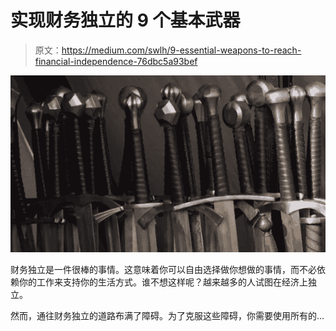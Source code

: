 # 实现财务独立的 9 个基本武器

> 原文：<https://medium.com/swlh/9-essential-weapons-to-reach-financial-independence-76dbc5a93bef>

![](img/2a2e8344a9078888fbc26f4171540ce5.png)

财务独立是一件很棒的事情。这意味着你可以自由选择做你想做的事情，而不必依赖你的工作来支持你的生活方式。谁不想这样呢？越来越多的人试图在经济上独立。

然而，通往财务独立的道路布满了障碍。为了克服这些障碍，你需要使用所有的…